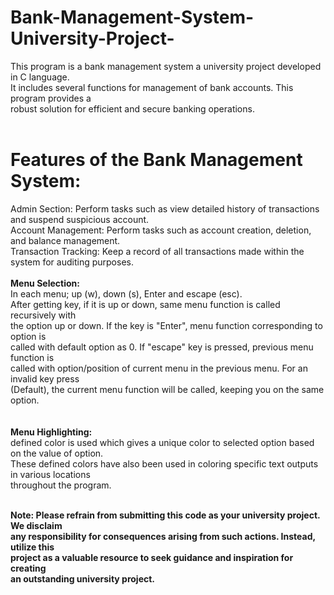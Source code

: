 # Bank-Management-System-University-Project-
This program  is a bank management system a university project developed in C language.<br>It includes several functions for management of bank accounts. This program provides a<br>robust solution for efficient and secure banking operations.
<br>
<br>
# Features of the Bank Management System:<br>
Admin Section: Perform tasks such as view detailed history  of transactions and suspend suspicious account.<br>
Account Management: Perform tasks such as account creation, deletion, and balance management.<br>
Transaction Tracking: Keep a record of all transactions made within the system for auditing purposes.
<br><br>
 <b>Menu Selection:</b>
<br>
    In each menu; up (w), down (s), Enter and escape (esc).<br>
    After getting key, if it is up or down, same menu function is called recursively with<br>
    the option up or down. If the key is "Enter", menu function corresponding to option is<br>
    called with default option as 0. If "escape" key is pressed, previous menu function is<br>
    called with option/position of current menu in the previous menu. For an invalid key press<br>
    (Default), the current menu function will be called, keeping you on the same option.<br>
  <br><br>
   <b>Menu Highlighting:</b><br>
    defined color is used which gives a unique color to selected option based on the value of option.<br>
    These defined colors have also been used in coloring specific text outputs in various locations<br>
    throughout the program.<br><br>

**Note: Please refrain from submitting this code as your university project. We disclaim<br>any responsibility for consequences arising from such actions. Instead, utilize this<br>project as a valuable resource to seek guidance and inspiration for creating<br>an outstanding university project.**
